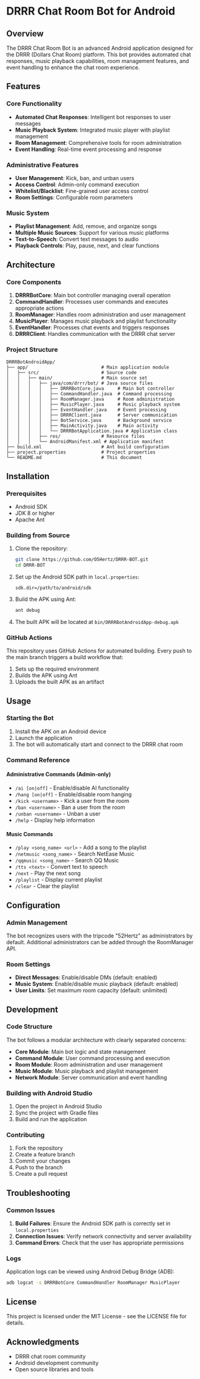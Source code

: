 # DRRR Chat Room Bot for Android

## Overview

The DRRR Chat Room Bot is an advanced Android application designed for the DRRR (Dollars Chat Room) platform. This bot provides automated chat responses, music playback capabilities, room management features, and event handling to enhance the chat room experience.

## Features

### Core Functionality
- **Automated Chat Responses**: Intelligent bot responses to user messages
- **Music Playback System**: Integrated music player with playlist management
- **Room Management**: Comprehensive tools for room administration
- **Event Handling**: Real-time event processing and response

### Administrative Features
- **User Management**: Kick, ban, and unban users
- **Access Control**: Admin-only command execution
- **Whitelist/Blacklist**: Fine-grained user access control
- **Room Settings**: Configurable room parameters

### Music System
- **Playlist Management**: Add, remove, and organize songs
- **Multiple Music Sources**: Support for various music platforms
- **Text-to-Speech**: Convert text messages to audio
- **Playback Controls**: Play, pause, next, and clear functions

## Architecture

### Core Components
1. **DRRRBotCore**: Main bot controller managing overall operation
2. **CommandHandler**: Processes user commands and executes appropriate actions
3. **RoomManager**: Handles room administration and user management
4. **MusicPlayer**: Manages music playback and playlist functionality
5. **EventHandler**: Processes chat events and triggers responses
6. **DRRRClient**: Handles communication with the DRRR chat server

### Project Structure
```
DRRRBotAndroidApp/
├── app/                           # Main application module
│   ├── src/                       # Source code
│   │   ├── main/                  # Main source set
│   │   │   ├── java/com/drrr/bot/ # Java source files
│   │   │   │   ├── DRRRBotCore.java     # Main bot controller
│   │   │   │   ├── CommandHandler.java  # Command processing
│   │   │   │   ├── RoomManager.java     # Room administration
│   │   │   │   ├── MusicPlayer.java     # Music playback system
│   │   │   │   ├── EventHandler.java    # Event processing
│   │   │   │   ├── DRRRClient.java      # Server communication
│   │   │   │   ├── BotService.java      # Background service
│   │   │   │   ├── MainActivity.java    # Main activity
│   │   │   │   └── DRRRBotApplication.java # Application class
│   │   │   ├── res/               # Resource files
│   │   │   └── AndroidManifest.xml # Application manifest
├── build.xml                      # Ant build configuration
├── project.properties             # Project properties
└── README.md                      # This document
```

## Installation

### Prerequisites
- Android SDK
- JDK 8 or higher
- Apache Ant

### Building from Source
1. Clone the repository:
   ```bash
   git clone https://github.com/O5Hertz/DRRR-BOT.git
   cd DRRR-BOT
   ```

2. Set up the Android SDK path in `local.properties`:
   ```properties
   sdk.dir=/path/to/android/sdk
   ```

3. Build the APK using Ant:
   ```bash
   ant debug
   ```

4. The built APK will be located at `bin/DRRRBotAndroidApp-debug.apk`

### GitHub Actions
This repository uses GitHub Actions for automated building. Every push to the main branch triggers a build workflow that:
1. Sets up the required environment
2. Builds the APK using Ant
3. Uploads the built APK as an artifact

## Usage

### Starting the Bot
1. Install the APK on an Android device
2. Launch the application
3. The bot will automatically start and connect to the DRRR chat room

### Command Reference

#### Administrative Commands (Admin-only)
- `/ai [on|off]` - Enable/disable AI functionality
- `/hang [on|off]` - Enable/disable room hanging
- `/kick <username>` - Kick a user from the room
- `/ban <username>` - Ban a user from the room
- `/unban <username>` - Unban a user
- `/help` - Display help information

#### Music Commands
- `/play <song_name> <url>` - Add a song to the playlist
- `/netmusic <song_name>` - Search NetEase Music
- `/qqmusic <song_name>` - Search QQ Music
- `/tts <text>` - Convert text to speech
- `/next` - Play the next song
- `/playlist` - Display current playlist
- `/clear` - Clear the playlist

## Configuration

### Admin Management
The bot recognizes users with the tripcode "52Hertz" as administrators by default. Additional administrators can be added through the RoomManager API.

### Room Settings
- **Direct Messages**: Enable/disable DMs (default: enabled)
- **Music System**: Enable/disable music playback (default: enabled)
- **User Limits**: Set maximum room capacity (default: unlimited)

## Development

### Code Structure
The bot follows a modular architecture with clearly separated concerns:
- **Core Module**: Main bot logic and state management
- **Command Module**: User command processing and execution
- **Room Module**: Room administration and user management
- **Music Module**: Music playback and playlist management
- **Network Module**: Server communication and event handling

### Building with Android Studio
1. Open the project in Android Studio
2. Sync the project with Gradle files
3. Build and run the application

### Contributing
1. Fork the repository
2. Create a feature branch
3. Commit your changes
4. Push to the branch
5. Create a pull request

## Troubleshooting

### Common Issues
1. **Build Failures**: Ensure the Android SDK path is correctly set in `local.properties`
2. **Connection Issues**: Verify network connectivity and server availability
3. **Command Errors**: Check that the user has appropriate permissions

### Logs
Application logs can be viewed using Android Debug Bridge (ADB):
```bash
adb logcat -s DRRRBotCore CommandHandler RoomManager MusicPlayer
```

## License
This project is licensed under the MIT License - see the LICENSE file for details.

## Acknowledgments
- DRRR chat room community
- Android development community
- Open source libraries and tools